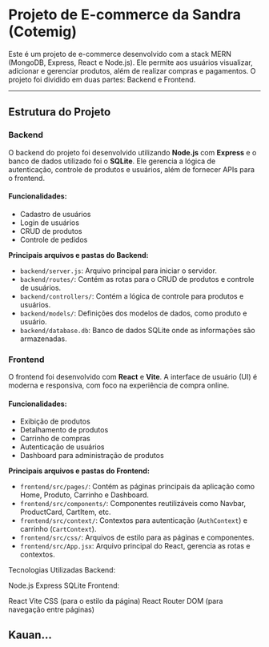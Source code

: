 # Projeto de E-commerce da Sandra (Cotemig)

Este é um projeto de e-commerce desenvolvido com a stack MERN (MongoDB, Express, React e Node.js). Ele permite aos usuários visualizar, adicionar e gerenciar produtos, além de realizar compras e pagamentos. O projeto foi dividido em duas partes: Backend e Frontend.

---

## Estrutura do Projeto

### Backend

O backend do projeto foi desenvolvido utilizando **Node.js** com **Express** e o banco de dados utilizado foi o **SQLite**. Ele gerencia a lógica de autenticação, controle de produtos e usuários, além de fornecer APIs para o frontend.

#### Funcionalidades:
- Cadastro de usuários
- Login de usuários
- CRUD de produtos
- Controle de pedidos

**Principais arquivos e pastas do Backend:**

- `backend/server.js`: Arquivo principal para iniciar o servidor.
- `backend/routes/`: Contém as rotas para o CRUD de produtos e controle de usuários.
- `backend/controllers/`: Contém a lógica de controle para produtos e usuários.
- `backend/models/`: Definições dos modelos de dados, como produto e usuário.
- `backend/database.db`: Banco de dados SQLite onde as informações são armazenadas.

### Frontend

O frontend foi desenvolvido com **React** e **Vite**. A interface de usuário (UI) é moderna e responsiva, com foco na experiência de compra online.

#### Funcionalidades:
- Exibição de produtos
- Detalhamento de produtos
- Carrinho de compras
- Autenticação de usuários
- Dashboard para administração de produtos

**Principais arquivos e pastas do Frontend:**

- `frontend/src/pages/`: Contém as páginas principais da aplicação como Home, Produto, Carrinho e Dashboard.
- `frontend/src/components/`: Componentes reutilizáveis como Navbar, ProductCard, CartItem, etc.
- `frontend/src/context/`: Contextos para autenticação (`AuthContext`) e carrinho (`CartContext`).
- `frontend/src/css/`: Arquivos de estilo para as páginas e componentes.
- `frontend/src/App.jsx`: Arquivo principal do React, gerencia as rotas e contextos.

Tecnologias Utilizadas
Backend:

Node.js
Express
SQLite
Frontend:

React
Vite
CSS (para o estilo da página)
React Router DOM (para navegação entre páginas)


Kauan...
---
